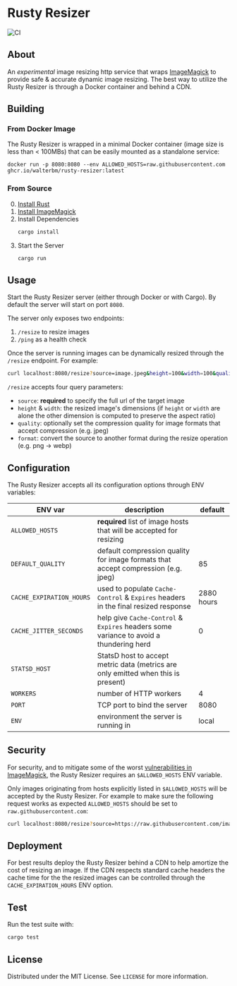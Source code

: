 # Rusty Resizer

![CI](https://github.com/walterbm/rusty-resizer/actions/workflows/ci.yml/badge.svg)

## About

An _experimental_ image resizing http service that wraps [ImageMagick](https://imagemagick.org) to provide safe & accurate dynamic image resizing. The best way to utilize the Rusty Resizer is through a Docker container and behind a CDN.

## Building

### From Docker Image

The Rusty Resizer is wrapped in a minimal Docker container (image size is less than < 100MBs) that can be easily mounted as a standalone service:

```
docker run -p 8080:8080 --env ALLOWED_HOSTS=raw.githubusercontent.com ghcr.io/walterbm/rusty-resizer:latest
```

### From Source

0. [Install Rust](https://www.rust-lang.org/tools/install)
1. [Install ImageMagick](https://imagemagick.org/script/download.php)
2. Install Dependencies
   ```sh
   cargo install
   ```
3. Start the Server
   ```sh
   cargo run
   ```

## Usage

Start the Rusty Resizer server (either through Docker or with Cargo). By default the server will start on port `8080`.

The server only exposes two endpoints:

1. `/resize` to resize images
2. `/ping` as a health check

Once the server is running images can be dynamically resized through the `/resize` endpoint. For example:

```sh
curl localhost:8080/resize?source=image.jpeg&height=100&width=100&quality=85
```

`/resize` accepts four query parameters:

- `source`: **required** to specify the full url of the target image
- `height` & `width`: the resized image's dimensions (if `height` or `width` are alone the other dimension is computed to preserve the aspect ratio)
- `quality`: optionally set the compression quality for image formats that accept compression (e.g. jpeg)
- `format`: convert the source to another format during the resize operation (e.g. png -> webp)

## Configuration

The Rusty Resizer accepts all its configuration options through ENV variables:

| ENV var                  | description                                                                            | default    |
| ------------------------ | -------------------------------------------------------------------------------------- | ---------- |
| `ALLOWED_HOSTS`          | **required** list of image hosts that will be accepted for resizing                    |            |
| `DEFAULT_QUALITY`        | default compression quality for image formats that accept compression (e.g. jpeg)      | 85         |
| `CACHE_EXPIRATION_HOURS` | used to populate `Cache-Control` & `Expires` headers in the final resized response     | 2880 hours |
| `CACHE_JITTER_SECONDS`   | help give `Cache-Control` & `Expires` headers some variance to avoid a thundering herd | 0          |
| `STATSD_HOST`            | StatsD host to accept metric data (metrics are only emitted when this is present)      |            |
| `WORKERS`                | number of HTTP workers                                                                 | 4          |
| `PORT`                   | TCP port to bind the server                                                            | 8080       |
| `ENV`                    | environment the server is running in                                                   | local      |

## Security

For security, and to mitigate some of the worst [vulnerabilities in ImageMagick](https://imagetragick.com/), the Rusty Resizer requires an `$ALLOWED_HOSTS` ENV variable.

Only images originating from hosts explicitly listed in `$ALLOWED_HOSTS` will be accepted by the Rusty Resizer. For example to make sure the following request works as expected `ALLOWED_HOSTS` should be set to `raw.githubusercontent.com`:

```sh
curl localhost:8080/resize?source=https://raw.githubusercontent.com/image.jpeg&height=100&width=100
```

## Deployment

For best results deploy the Rusty Resizer behind a CDN to help amortize the cost of resizing an image. If the CDN respects standard cache headers the cache time for the the resized images can be controlled through the `CACHE_EXPIRATION_HOURS` ENV option.

## Test

Run the test suite with:

```sh
cargo test
```

## License

Distributed under the MIT License. See `LICENSE` for more information.
